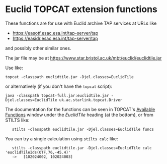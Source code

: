 # Euclid TOPCAT extension functions

These functions are for use with Euclid archive TAP services at URLs like
* https://easotf.esac.esa.int/tap-server/tap
* https://easidr.esac.esa.int/tap-server/tap

and possibly other similar ones.

The jar file may be at
https://www.star.bristol.ac.uk/mbt/euclid/euclidtile.jar

Use like:

```
topcat -classpath euclidtile.jar -Djel.classes=EuclidTile
```
or alternatively (if you don't have the `topcat` script):
```
java -classpath topcat-full.jar:euclidtile.jar -Djel.classes=EuclidTile uk.ac.starlink.topcat.Driver
```

The documentation for the functions can be seen in TOPCAT's
[Available Functions](https://www.star.bristol.ac.uk/mbt/topcat/sun253/MethodWindow.html) window
under the *EuclidTile* heading (at the bottom), or from STILTS like:
```
   stilts -classpath euclidtile.jar -Djel.classes=EuclidTile funcs
```

You can try a single calculation using `stilts calc` like:
```
   stilts -classpath euclidtile.jar -Djel.classes=EuclidTile calc 'euclidTileIds(OTF,76,-45.4)'
   ->   [102024002, 102024003]
```

